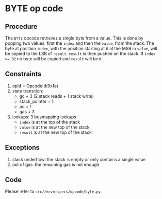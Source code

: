 # BYTE op code

## Procedure

The `BYTE` opcode retrieves a single byte from a value. This is done by popping two values, first the `index` and then the `value`, from the stack. The byte at position `index`, with the position starting at `0` at the MSB in `value`, will be copied to the LSB of `result`. `result` is then pushed on the stack. If `index >= 32` no byte will be copied and `result` will be `0`.

## Constraints

1. opId = OpcodeId(0x1a)
2. state transition:
   - gc + 3 (2 stack reads + 1 stack write)
   - stack_pointer + 1
   - pc + 1
   - gas + 3
3. lookups: 3 busmapping lookups
   - `index` is at the top of the stack
   - `value` is at the new top of the stack
   - `result` is at the new top of the stack

## Exceptions

1. stack underflow: the stack is empty or only contains a single value
2. out of gas: the remaining gas is not enough

## Code

Please refer to `src/zkevm_specs/opcode/byte.py`.
